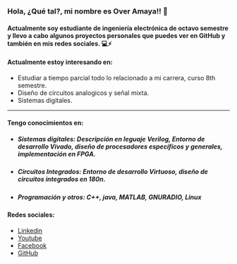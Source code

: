 ### Hola, ¿Qué tal?, mi nombre es Over Amaya!! 👋
#### Actualmente soy estudiante de ingeniería electrónica de octavo semestre y llevo a cabo algunos proyectos personales que puedes ver en GitHub y también en mis redes sociales. 💻⚡

#### Actualmente estoy interesando en:

- Estudiar a tiempo parcial todo lo relacionado a mi carrera, curso 8th semestre.
- Diseño de circuitos analogicos y señal mixta.
- Sistemas digitales.
____

#### Tengo conocimientos en:

- ##### Sistemas digitales: Descripción en leguaje Verilog, Entorno de desarrollo Vivado, diseño de procesadores específicos y generales, implementación en FPGA.

- ##### Circuitos Integrados: Entorno de desarrollo Virtuoso, diseño de circuitos integrados en 180n.

- ##### Programación y otros: C++, java, MATLAB, GNURADIO, Linux


#### Redes sociales:

- [Linkedin](https://www.linkedin.com/in/overjamaya)
- [Youtube](https://www.youtube.com/@overjamaya)
- [Facebook](https://www.facebook.com/overjamaya) 
- [GitHub](https://www.github.com/overjamaya)

